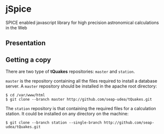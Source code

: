 # jSpice
SPICE enabled javascript library for high precision astronomical calculations in the Web

Presentation
------------

Getting a copy
--------------

There are two type of **tQuakes** repositories: ``master`` and
``station``. 

``master`` is the repository containing all the files required to
install a database server. A ``master`` repository should be installed
in the apache root directory:

```
$ cd /var/www/html
$ git clone --branch master http://github.com/seap-udea/tQuakes.git
```

The ``station`` repository is that containing the required files for a
calculation station.  It could be installed on any directory on the machine:

```
$ git clone --branch station --single-branch http://github.com/seap-udea/tQuakes.git
```

